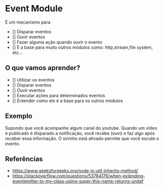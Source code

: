 # Event Module

É um mecanismo para
* [] Disparar eventos
* [] Ouvir eventos
* [] Fazer alguma ação quando ouvir o evento
* [] É a base para muito outros módulos como: http,stream,file system, etc...

## O que vamos aprender?

* [] Utilizar os eventos
* [] Disparar eventos
* [] Ouvir eventos
* [] Executar ações para determinados eventos
* [] Entender como ele é a base para os outros módulos

## Exemplo

Supondo que você acompanhe algum canal do youtube. Quando um vídeo é publicado é disparado a notificação, você recebe (ouvi) e faz algo após receber essa informação. O sininho está ativado permite que você escute o evento.

## Referências

- https://www.geeksforgeeks.org/node-js-util-inherits-method/
- https://stackoverflow.com/questions/53784176/when-extending-eventemitter-to-my-class-using-super-this-name-returns-undef